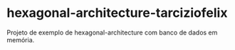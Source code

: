 # hexagonal-architecture-tarciziofelix
Projeto de exemplo de hexagonal-architecture com banco de dados em memória.
